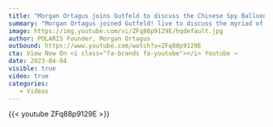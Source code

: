 ```yaml
---
title: "Morgan Ortagus joins Gutfeld to discuss the Chinese Spy Balloon that invaded American airspace."
summary: "Morgan Ortagus joined Gutfeld! live to discuss the myriad of explanations the Biden Administration has given for the Chinese Spy Balloon that invaded American airspace: 'we weren't given the truth from the beginning.' "
image: https://img.youtube.com/vi/ZFq88p9129E/hqdefault.jpg
author: POLARIS Founder, Morgan Ortagus
outbound: https://www.youtube.com/watch?v=ZFq88p9129E
cta: View Now On <i class="fa-brands fa-youtube"></i> Youtube →
date: 2023-04-04
visible: true
video: true
categories:
   - Videos
---
```


{{< youtube ZFq88p9129E >}}
